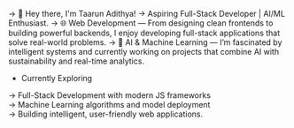 -> 👋 Hey there, I'm Taarun Adithya!
-> Aspiring Full-Stack Developer | AI/ML Enthusiast.
-> 🌐 Web Development — From designing clean frontends to building powerful backends, I enjoy developing full-stack applications that solve real-world problems.
-> 🤖 AI & Machine Learning — I’m fascinated by intelligent systems and currently working on projects that combine AI with sustainability and real-time analytics.

- Currently Exploring

-> Full-Stack Development with modern JS frameworks  
-> Machine Learning algorithms and model deployment  
-> Building intelligent, user-friendly web  applications.
